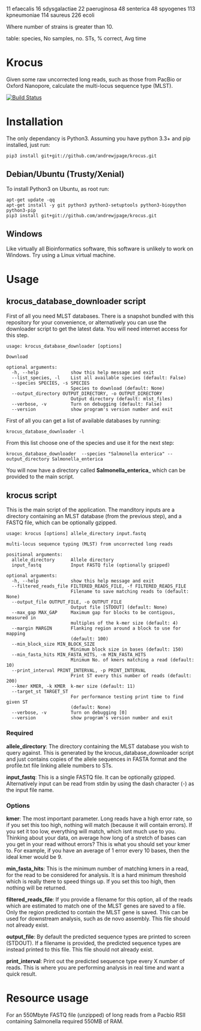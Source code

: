   11 efaecalis
  16 sdysgalactiae
  22 paeruginosa
  48 senterica
  48 spyogenes
 113 kpneumoniae
 114 saureus
 226 ecoli


Where number of strains is greater than 10.

table:
species, No samples, no. STs, % correct, Avg time



# Krocus
Given some raw uncorrected long reads, such as those from PacBio or Oxford Nanopore, calculate the multi-locus sequence type (MLST).

[![Build Status](https://travis-ci.org/andrewjpage/krocus.svg?branch=master)](https://travis-ci.org/andrewjpage/krocus)

# Installation
The only dependancy is Python3. Assuming you have python 3.3+ and pip installed, just run:
```
pip3 install git+git://github.com/andrewjpage/krocus.git
```

## Debian/Ubuntu (Trusty/Xenial)
To install Python3 on Ubuntu, as root run:
```
apt-get update -qq
apt-get install -y git python3 python3-setuptools python3-biopython python3-pip
pip3 install git+git://github.com/andrewjpage/krocus.git
```

## Windows
Like virtually all Bioinformatics software, this software is unlikely to work on Windows. Try using a Linux virtual machine.

# Usage
## krocus_database_downloader script
First of all you need MLST databases. There is a snapshot bundled with this repository for your convenience, or alternatively you can use the downloader script to get the latest data. You will need internet access for this step.

```
usage: krocus_database_downloader [options]

Download

optional arguments:
  -h, --help            show this help message and exit
  --list_species, -l    List all available species (default: False)
  --species SPECIES, -s SPECIES
                        Species to download (default: None)
  --output_directory OUTPUT_DIRECTORY, -o OUTPUT_DIRECTORY
                        Output directory (default: mlst_files)
  --verbose, -v         Turn on debugging (default: False)
  --version             show program's version number and exit

```
First of all you can get a list of available databases by running:
```
krocus_database_downloader -l
```

From this list choose one of the species and use it for the next step:
```
krocus_database_downloader  --species "Salmonella enterica" --output_directory Salmonella_enterica
```
You will now have a directory called __Salmonella_enterica___ which can be provided to the main script.

## krocus script
This is the main script of the application. The manditory inputs are a directory containing an MLST database (from the previous step), and a FASTQ file, which can be optionally gzipped.
```
usage: krocus [options] allele_directory input.fastq

multi-locus sequence typing (MLST) from uncorrected long reads

positional arguments:
  allele_directory      Allele directory
  input_fastq           Input FASTQ file (optionally gzipped)

optional arguments:
  -h, --help            show this help message and exit
  --filtered_reads_file FILTERED_READS_FILE, -f FILTERED_READS_FILE
                        Filename to save matching reads to (default: None)
  --output_file OUTPUT_FILE, -o OUTPUT_FILE
                        Output file [STDOUT] (default: None)
  --max_gap MAX_GAP     Maximum gap for blocks to be contigous, measured in
                        multiples of the k-mer size (default: 4)
  --margin MARGIN       Flanking region around a block to use for mapping
                        (default: 100)
  --min_block_size MIN_BLOCK_SIZE
                        Minimum block size in bases (default: 150)
  --min_fasta_hits MIN_FASTA_HITS, -m MIN_FASTA_HITS
                        Minimum No. of kmers matching a read (default: 10)
  --print_interval PRINT_INTERVAL, -p PRINT_INTERVAL
                        Print ST every this number of reads (default: 200)
  --kmer KMER, -k KMER  k-mer size (default: 11)
  --target_st TARGET_ST
                        For performance testing print time to find given ST
                        (default: None)
  --verbose, -v         Turn on debugging [0]
  --version             show program's version number and exit
```

### Required
__allele_directory__: The directory containing the MLST database you wish to query against. This is generated by the krocus_database_downloader script and just contains copies of the allele sequences in FASTA format and the profile.txt file linking allele numbers to STs.

__input_fastq__: This is a single FASTQ file. It can be optionally gzipped. Alternatively input can be read from stdin by using the dash character (-) as the input file name.

### Options
__kmer__:  The most important parameter. Long reads have a high error rate, so if you set this too high, nothing will match (because it will contain errors). If you set it too low, everything will match, which isnt much use to you. Thinking about your data, on average how long of a stretch of bases can you get in your read without errors? This is what you should set your kmer to. For example, if you have an average of 1 error every 10 bases, then the ideal kmer would be 9.

__min_fasta_hits__: This is the minimum number of matching kmers in a read, for the read to be considered for analysis. It is a hard minimum threshold which is really there to speed things up. If you set this too high, then nothing will be returned.

__filtered_reads_file__: If you provide a filename for this option, all of the reads which are estimated to match one of the MLST genes are saved to a file. Only the region predicted to contain the MLST gene is saved. This can be used for downstream analysis, such as de novo assembly. This file should not already exist. 

__output_file__: By default the predicted sequence types are printed to screen (STDOUT). If a filename is provided, the predicted sequence types are instead printed to this file.  This file should not already exist. 

__print_interval__: Print out the predicted sequence type every X number of reads. This is where you are performing analysis in real time and want a quick result.

# Resource usage
For an 550Mbyte FASTQ file (unzipped) of long reads from a Pacbio RSII containing Salmonella required 550MB of RAM.


